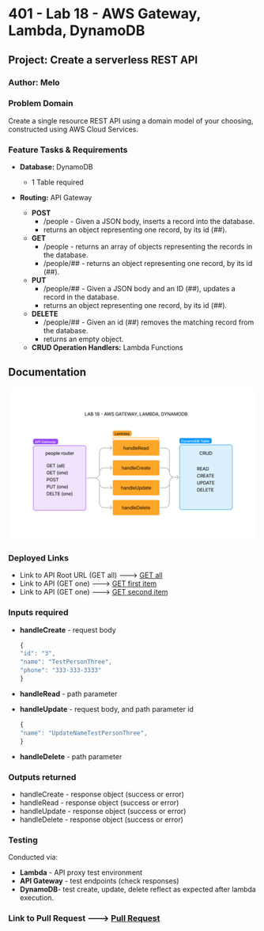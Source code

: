 # 401 - Lab 18 - AWS Gateway, Lambda, DynamoDB

## Project: Create a serverless REST API

### Author: Melo

### Problem Domain

Create a single resource REST API using a domain model of your choosing, constructed using AWS Cloud Services.

### Feature Tasks & Requirements

* **Database:** DynamoDB
  * 1 Table required

* **Routing:** API Gateway
  * **POST**
    * /people - Given a JSON body, inserts a record into the database.
    * returns an object representing one record, by its id (##).
  * **GET**
    * /people - returns an array of objects representing the records in the database.
    * /people/## - returns an object representing one record, by its id (##).
  * **PUT**
    * /people/## - Given a JSON body and an ID (##), updates a record in the database.
    * returns an object representing one record, by its id (##).
  * **DELETE**
    * /people/## - Given an id (##) removes the matching record from the database.
    * returns an empty object.
  * **CRUD Operation Handlers:** Lambda Functions

## Documentation

![UML](./api-gateway-dynamo-db/assets/UML.png)

### Deployed Links

* Link to API Root URL (GET all) ---> [GET all](https://90unb4va0h.execute-api.us-east-1.amazonaws.com/dev/people)
* Link to API (GET one) ---> [GET first item](https://90unb4va0h.execute-api.us-east-1.amazonaws.com/dev/people/1)
* Link to API (GET one) ---> [GET second item](https://90unb4va0h.execute-api.us-east-1.amazonaws.com/dev/people/2)

### Inputs required

* **handleCreate** - request body

    ```javascript
    {
    "id": "3",
    "name": "TestPersonThree",
    "phone": "333-333-3333"
    }
    ```

* **handleRead** - path parameter
* **handleUpdate** - request body, and path parameter id

    ```javascript
    {
    "name": "UpdateNameTestPersonThree",
    }
    ```

* **handleDelete** - path parameter

### Outputs returned

* handleCreate - response object (success or error)
* handleRead - response object (success or error)
* handleUpdate - response object (success or error)
* handleDelete - response object (success or error)

### Testing

Conducted via:

* **Lambda** -  API proxy test environment
* **API Gateway** - test endpoints (check responses)
* **DynamoDB**- test create, update, delete reflect as expected after lambda execution.

### Link to Pull Request ---> [Pull Request](https://github.com/MelodicXP/serverless-api/pull/1)
